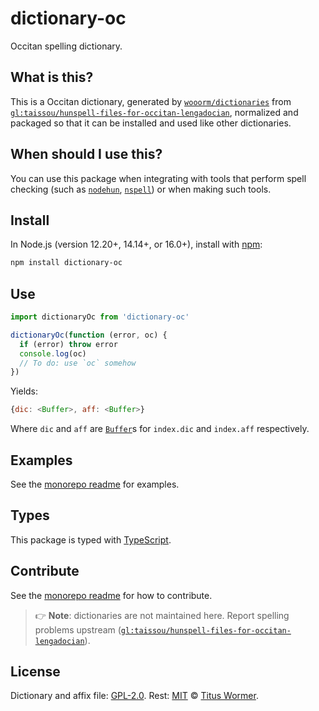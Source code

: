 # dictionary-oc

Occitan spelling dictionary.

## What is this?

This is a Occitan dictionary,
generated by [`wooorm/dictionaries`][dictionaries] from
[`gl:taissou/hunspell-files-for-occitan-lengadocian`][source],
normalized and packaged so that it can be installed and used like other
dictionaries.

## When should I use this?

You can use this package when integrating with tools that perform spell checking
(such as [`nodehun`][nodehun], [`nspell`][nspell]) or when making such tools.

## Install

In Node.js (version 12.20+, 14.14+, or 16.0+), install with [npm][]:

```sh
npm install dictionary-oc
```

## Use

```js
import dictionaryOc from 'dictionary-oc'

dictionaryOc(function (error, oc) {
  if (error) throw error
  console.log(oc)
  // To do: use `oc` somehow
})
```

Yields:

```js
{dic: <Buffer>, aff: <Buffer>}
```

Where `dic` and `aff` are [`Buffer`][buffer]s for `index.dic` and `index.aff`
respectively.

## Examples

See the [monorepo readme][dictionaries] for examples.

## Types

This package is typed with [TypeScript][].

## Contribute

See the [monorepo readme][dictionaries] for how to contribute.

> 👉 **Note**: dictionaries are not maintained here.
> Report spelling problems upstream ([`gl:taissou/hunspell-files-for-occitan-lengadocian`][source]).

## License

Dictionary and affix file: [GPL-2.0](https://github.com/wooorm/dictionaries/blob/main/dictionaries/oc/license).
Rest: [MIT][] © [Titus Wormer][home].

[hunspell]: https://hunspell.github.io

[nodehun]: https://github.com/nathanjsweet/nodehun

[nspell]: https://github.com/wooorm/nspell

[macos]: https://github.com/wooorm/dictionaries#example-use-with-macos

[source]: https://gitlab.com/taissou/hunspell-files-for-occitan-lengadocian

[npm]: https://docs.npmjs.com/cli/install

[dictionaries]: https://github.com/wooorm/dictionaries

[mit]: https://github.com/wooorm/dictionaries/blob/main/license

[buffer]: https://nodejs.org/api/buffer.html#buffer_buffer

[home]: https://wooorm.com

[typescript]: https://www.typescriptlang.org
